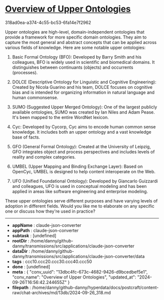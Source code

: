 # [Overview of Upper Ontologies](https://claude.ai/chat/13dbc4fc-673c-4682-9426-d9bcedbef5e1)

318ad0ea-a374-4c55-bc53-6fa14e7f2962

 Upper ontologies are high-level, domain-independent ontologies that provide a framework for more specific domain ontologies. They aim to capture the most general and abstract concepts that can be applied across various fields of knowledge. Here are some notable upper ontologies:

1. Basic Formal Ontology (BFO): 
Developed by Barry Smith and his colleagues, BFO is widely used in scientific and biomedical domains. It distinguishes between continuants (objects) and occurrents (processes).

2. DOLCE (Descriptive Ontology for Linguistic and Cognitive Engineering):
Created by Nicola Guarino and his team, DOLCE focuses on cognitive bias and is intended for organizing information in natural language and human commonsense.

3. SUMO (Suggested Upper Merged Ontology):
One of the largest publicly available ontologies, SUMO was created by Ian Niles and Adam Pease. It's been mapped to the entire WordNet lexicon.

4. Cyc:
Developed by Cycorp, Cyc aims to encode human common sense knowledge. It includes both an upper ontology and a vast knowledge base of facts.

5. GFO (General Formal Ontology):
Created at the University of Leipzig, GFO integrates object and process perspectives and includes levels of reality and complex categories.

6. UMBEL (Upper Mapping and Binding Exchange Layer):
Based on OpenCyc, UMBEL is designed to help content interoperate on the Web.

7. UFO (Unified Foundational Ontology):
Developed by Giancarlo Guizzardi and colleagues, UFO is used in conceptual modeling and has been applied in areas like software engineering and enterprise modeling.

These upper ontologies serve different purposes and have varying levels of adoption in different fields. Would you like me to elaborate on any specific one or discuss how they're used in practice?

---

* **appName** : claude-json-converter
* **appPath** : claude-json-converter
* **subtask** : [undefined]
* **rootDir** : /home/danny/github-danny/transmissions/src/applications/claude-json-converter
* **dataDir** : /home/danny/github-danny/transmissions/src/applications/claude-json-converter/data
* **tags** : ccc10.ccc20.ccc30.ccc40.ccc50
* **done** : [undefined]
* **meta** : {
  "conv_uuid": "13dbc4fc-673c-4682-9426-d9bcedbef5e1",
  "conv_name": "Overview of Upper Ontologies",
  "updated_at": "2024-09-26T16:56:42.244655Z"
}
* **filepath** : /home/danny/github-danny/hyperdata/docs/postcraft/content-raw/chat-archives/md/13db/2024-09-26_318.md